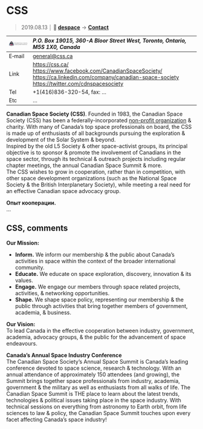 # CSS
> 2019.08.13 ┊ **🚀 [despace](index.md)** → **[Contact](contact.md)**

|[![](f/contact/c/css_logo1_thumb.jpg)](f/contact/c/css_logo1.png)|*P.O. Box 19015, 360-A Bloor Street West, Toronto, Ontario, M5S 1X0, Canada*|
|:--|:--|
|E‑mail| <general@css.ca> |
|Link| <https://css.ca/><br> <https://www.facebook.com/CanadianSpaceSociety/><br> <https://ca.linkedin.com/company/canadian-space-society><br> <https://twitter.com/cdnspacesociety> |
|Tel| +1(416)836-320-54, fax: … |
|Etc| … |

**Canadian Space Society (CSS)**. Founded in 1983, the Canadian Space Society (CSS) has been a federally-incorporated [non-profit organization](nonprof_org.md) & charity. With many of Canada’s top space professionals on board, the CSS is made up of enthusiasts of all backgrounds pursuing the exploration & development of the Solar System & beyond.  
Inspired by the old L5 Society & other space-activist groups, its principal objective is to sponsor & promote the involvement of Canadians in the space sector, through its technical & outreach projects including regular chapter meetings, the annual Canadian Space Summit & more.  
The CSS wishes to grow in cooperation, rather than in competition, with other space development organizations (such as the National Space Society & the British Interplanetary Society), while meeting a real need for an effective Canadian space advocacy group.


**Опыт кооперации.**  
…


<p style="page-break-after:always"> </p>

## CSS, comments

**Our Mission:**

   - **Inform.** We inform our membership & the public about Canada’s activities in space within the context of the broader international community.
   - **Educate.** We educate on space exploration, discovery, innovation & its values.
   - **Engage.** We engage our members through space related projects, activities, & networking opportunities.
   - **Shape.** We shape space policy, representing our membership & the public through activities that bring together members of government, academia, & business.

**Our Vision:**  
To lead Canada in the effective cooperation between industry, government, academia, advocacy groups, & the public for the advancement of space endeavours.

**Canada’s Annual Space Industry Conference**  
The Canadian Space Society’s Annual Space Summit is Canada’s leading conference devoted to space science, research & technology. With an annual attendance of approximately 150 attendees (and growing), the Summit brings together space professionals from industry, academia, government & the military as well as enthusiasts from all walks of life. The Canadian Space Summit is THE place to learn about the latest trends, technologies & political issues taking place in the space industry. With technical sessions on everything from astronomy to Earth orbit, from life sciences to law & policy, the Canadian Space Summit touches upon every facet affecting Canada’s space industry!
